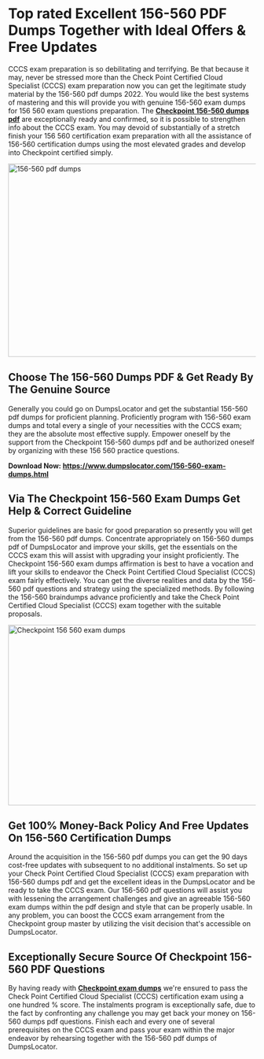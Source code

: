 <h1><strong>Top rated Excellent 156-560 PDF Dumps Together with Ideal Offers &amp; Free Updates</strong></h1>
<p>CCCS exam preparation is so debilitating and terrifying. Be that because it may, never be stressed more than the Check Point Certified Cloud Specialist (CCCS) exam preparation now you can get the legitimate study material by the 156-560 pdf dumps 2022. You would like the best systems of mastering and this will provide you with genuine 156-560 exam dumps for 156 560 exam questions preparation. The <strong><a href="https://www.dumpslocator.com/156-560-exam-dumps.html">Checkpoint 156-560 dumps pdf</a></strong> are exceptionally ready and confirmed, so it is possible to strengthen info about the CCCS exam. You may devoid of substantially of a stretch finish your 156 560 certification exam preparation with all the assistance of 156-560 certification dumps using the most elevated grades and develop into Checkpoint certified simply.</p>
<p><img src="https://i.ibb.co/SKhFh8d/Pastel-Purple-Computer-UI-Class-Syllabus-Education-Presentation.png" alt="156-560 pdf dumps" width="700" height="393" /></p>
<h2><strong>Choose The 156-560 Dumps PDF &amp; Get Ready By The Genuine Source</strong></h2>
<p>Generally you could go on DumpsLocator and get the substantial 156-560 pdf dumps for proficient planning. Proficiently program with 156-560 exam dumps and total every a single of your necessities with the CCCS exam; they are the absolute most effective supply. Empower oneself by the support from the Checkpoint 156-560 dumps pdf and be authorized oneself by organizing with these 156 560 practice questions.</p>
<p><strong>Download Now: <a href="https://www.dumpslocator.com/156-560-exam-dumps.html">https://www.dumpslocator.com/156-560-exam-dumps.html</a></strong></p>
<h2><strong>Via The Checkpoint 156-560 Exam Dumps Get Help &amp; Correct Guideline</strong></h2>
<p>Superior guidelines are basic for good preparation so presently you will get from the 156-560 pdf dumps. Concentrate appropriately on 156-560 dumps pdf of DumpsLocator and improve your skills, get the essentials on the CCCS exam this will assist with upgrading your insight proficiently. The Checkpoint 156-560 exam dumps affirmation is best to have a vocation and lift your skills to endeavor the Check Point Certified Cloud Specialist (CCCS) exam fairly effectively. You can get the diverse realities and data by the 156-560 pdf questions and strategy using the specialized methods. By following the 156-560 braindumps advance proficiently and take the Check Point Certified Cloud Specialist (CCCS) exam together with the suitable proposals.</p>
<p><a href="https://www.dumpslocator.com/156-560-exam-dumps.html"><img src="https://i.ibb.co/NtZbgjG/Blue-and-White-Medical-Dental-Clinic-Facebook-Ad.png" alt="Checkpoint 156 560 exam dumps" width="700" height="367" /></a></p>
<h2><strong>Get 100% Money-Back Policy And Free Updates On 156-560 Certification Dumps</strong></h2>
<p>Around the acquisition in the 156-560 pdf dumps you can get the 90 days cost-free updates with subsequent to no additional instalments. So set up your Check Point Certified Cloud Specialist (CCCS) exam preparation with 156-560 dumps pdf and get the excellent ideas in the DumpsLocator and be ready to take the CCCS exam. Our 156-560 pdf questions will assist you with lessening the arrangement challenges and give an agreeable 156-560 exam dumps within the pdf design and style that can be properly usable. In any problem, you can boost the CCCS exam arrangement from the Checkpoint group master by utilizing the visit decision that's accessible on DumpsLocator.</p>
<h2><strong>Exceptionally Secure Source Of Checkpoint 156-560 PDF Questions</strong></h2>
<p>By having ready with <strong><a href="https://www.dumpslocator.com/checkpoint-exams.html">Checkpoint exam dumps</a></strong> we're ensured to pass the Check Point Certified Cloud Specialist (CCCS) certification exam using a one hundred % score. The instalments program is exceptionally safe, due to the fact by confronting any challenge you may get back your money on 156-560 dumps pdf questions. Finish each and every one of several prerequisites on the CCCS exam and pass your exam within the major endeavor by rehearsing together with the 156-560 pdf dumps of DumpsLocator.</p>
